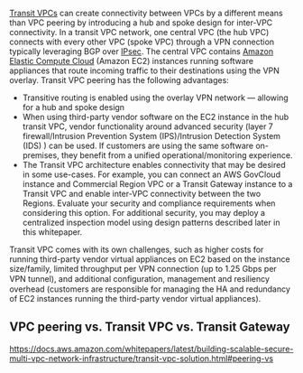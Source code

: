 [Transit VPCs](https://docs.aws.amazon.com/whitepapers/latest/aws-vpc-connectivity-options/transit-vpc-option.html) can create connectivity between VPCs by a different means than VPC peering by introducing a hub and spoke design for inter-VPC connectivity. In a transit VPC network, one central VPC (the hub VPC) connects with every other VPC (spoke VPC) through a VPN connection typically leveraging BGP over [IPsec](https://en.wikipedia.org/wiki/IPsec). The central VPC contains [Amazon Elastic Compute Cloud](https://aws.amazon.com/ec2/) (Amazon EC2) instances running software appliances that route incoming traffic to their destinations using the VPN overlay. Transit VPC peering has the following advantages:

- Transitive routing is enabled using the overlay VPN network — allowing for a hub and spoke design
- When using third-party vendor software on the EC2 instance in the hub transit VPC, vendor functionality around advanced security (layer 7 firewall/Intrusion Prevention System (IPS)/Intrusion Detection System (IDS) ) can be used. If customers are using the same software on-premises, they benefit from a unified operational/monitoring experience.
- The Transit VPC architecture enables connectivity that may be desired in some use-cases. For example, you can connect an AWS GovCloud instance and Commercial Region VPC or a Transit Gateway instance to a Transit VPC and enable inter-VPC connectivity between the two Regions. Evaluate your security and compliance requirements when considering this option. For additional security, you may deploy a centralized inspection model using design patterns described later in this whitepaper.

Transit VPC comes with its own challenges, such as higher costs for running third-party vendor virtual appliances on EC2 based on the instance size/family, limited throughput per VPN connection (up to 1.25 Gbps per VPN tunnel), and additional conﬁguration, management and resiliency overhead (customers are responsible for managing the HA and redundancy of EC2 instances running the third-party vendor virtual appliances).

## VPC peering vs. Transit VPC vs. Transit Gateway
https://docs.aws.amazon.com/whitepapers/latest/building-scalable-secure-multi-vpc-network-infrastructure/transit-vpc-solution.html#peering-vs

